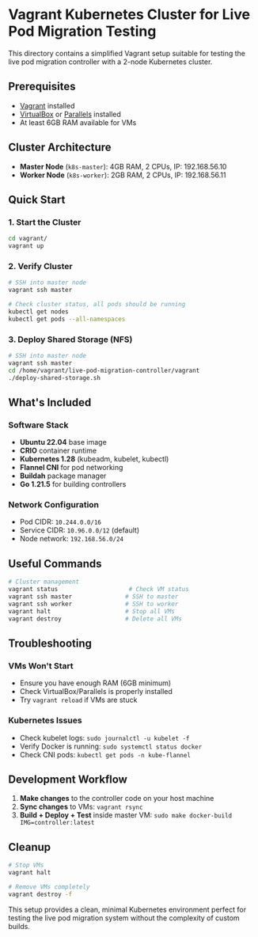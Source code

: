 # Vagrant Kubernetes Cluster for Live Pod Migration Testing

This directory contains a simplified Vagrant setup suitable for testing the live pod migration controller with a 2-node Kubernetes cluster.

## Prerequisites

- [Vagrant](https://www.vagrantup.com/downloads) installed
- [VirtualBox](https://www.virtualbox.org/wiki/Downloads) or [Parallels](https://www.parallels.com/) installed
- At least 6GB RAM available for VMs

## Cluster Architecture

- **Master Node** (`k8s-master`): 4GB RAM, 2 CPUs, IP: 192.168.56.10
- **Worker Node** (`k8s-worker`): 2GB RAM, 2 CPUs, IP: 192.168.56.11

## Quick Start

### 1. Start the Cluster

```bash
cd vagrant/
vagrant up
```

### 2. Verify Cluster

```bash
# SSH into master node
vagrant ssh master

# Check cluster status, all pods should be running
kubectl get nodes
kubectl get pods --all-namespaces
```

### 3. Deploy Shared Storage (NFS)
```bash
# SSH into master node
vagrant ssh master
cd /home/vagrant/live-pod-migration-controller/vagrant
./deploy-shared-storage.sh
```

## What's Included

### Software Stack
- **Ubuntu 22.04** base image
- **CRIO** container runtime
- **Kubernetes 1.28** (kubeadm, kubelet, kubectl)
- **Flannel CNI** for pod networking
- **Buildah** package manager
- **Go 1.21.5** for building controllers

### Network Configuration
- Pod CIDR: `10.244.0.0/16`
- Service CIDR: `10.96.0.0/12` (default)
- Node network: `192.168.56.0/24`

## Useful Commands

```bash
# Cluster management
vagrant status                    # Check VM status
vagrant ssh master               # SSH to master
vagrant ssh worker               # SSH to worker
vagrant halt                     # Stop all VMs
vagrant destroy                  # Delete all VMs
```

## Troubleshooting

### VMs Won't Start
- Ensure you have enough RAM (6GB minimum)
- Check VirtualBox/Parallels is properly installed
- Try `vagrant reload` if VMs are stuck

### Kubernetes Issues
- Check kubelet logs: `sudo journalctl -u kubelet -f`
- Verify Docker is running: `sudo systemctl status docker`
- Check CNI pods: `kubectl get pods -n kube-flannel`

## Development Workflow

1. **Make changes** to the controller code on your host machine
2. **Sync changes** to VMs: `vagrant rsync`
3. **Build + Deploy + Test** inside master VM: `sudo make docker-build IMG=controller:latest`

## Cleanup

```bash
# Stop VMs
vagrant halt

# Remove VMs completely
vagrant destroy -f
```

This setup provides a clean, minimal Kubernetes environment perfect for testing the live pod migration system without the complexity of custom builds.
